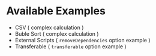 # Available Examples

- CSV ( complex calculation )
- Buble Sort ( complex calculation )
- External Scripts ( `removeDependencies` option example )
- Transferable ( `transferable` option example )
<!-- - LocalDeps ( `localDependencies` option example ) -->
